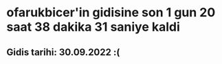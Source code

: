 # ofarukbicer'in gidisine son 1 gun 20 saat 38 dakika 31 saniye kaldi

## Gidis tarihi: 30.09.2022 :(